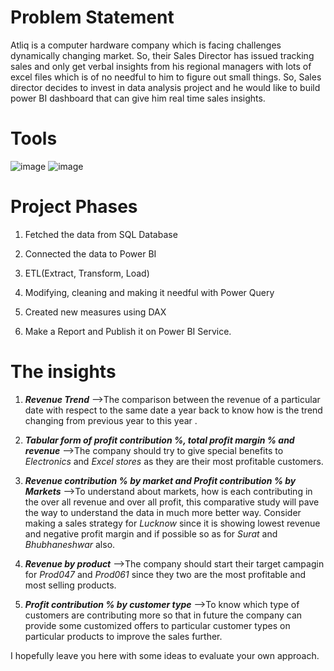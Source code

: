 # **Problem Statement**
Atliq is a computer hardware company which is facing challenges dynamically changing market. So, their Sales Director has issued tracking sales and only get verbal insights from his regional managers with lots of excel files which is of no needful to him to figure out small things. So, Sales director decides to invest in data analysis project and he would like to build power BI dashboard that can give him real time sales insights.

# **Tools**
![image](https://user-images.githubusercontent.com/102472369/215255468-c59e6530-4d46-4653-b4df-f337a03e841c.png)
![image](https://user-images.githubusercontent.com/102472369/215255665-aab8c71e-c89f-4ba7-954c-31024c113a50.png)


# **Project Phases** 
1. Fetched the data from SQL Database

2. Connected the data to Power BI

3. ETL(Extract, Transform, Load)

4. Modifying, cleaning and making it needful with Power Query

5. Created new measures using DAX

6. Make a Report and Publish it on Power BI Service.

# **The insights**
1) ***Revenue Trend*** -->The comparison between the revenue of a particular date with respect to the same date a year back to know how is the trend changing from previous year to this year .

2) ***Tabular form of profit contribution %, total profit margin % and revenue*** -->The company should try to give special benefits to *Electronics* and *Excel stores* as they are their most profitable customers.

3) ***Revenue contribution % by market and Profit contribution % by Markets*** -->To understand about markets, how is each contributing in the over all revenue and over all profit, this comparative study will pave the way to understand the data in much more better way. Consider making a sales strategy for *Lucknow* since it is showing lowest revenue and negative profit margin and if possible so as for *Surat* and *Bhubhaneshwar* also.

4) ***Revenue by product*** -->The company should start their target campagin for *Prod047* and *Prod061* since they two are the most profitable and most selling products.

5) ***Profit contribution % by customer type*** -->To know which type of customers are contributing more so that in future the company can provide some customized offers to particular customer types on particular products to improve the sales further.

I hopefully leave you here with some ideas to evaluate your own approach.
